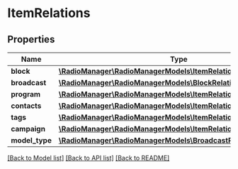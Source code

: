 # ItemRelations

## Properties
Name | Type | Description | Notes
------------ | ------------- | ------------- | -------------
**block** | [**\RadioManager\RadioManagerModels\ItemRelationsBlock**](ItemRelationsBlock.md) |  | [optional] 
**broadcast** | [**\RadioManager\RadioManagerModels\BlockRelationsBroadcast**](BlockRelationsBroadcast.md) |  | [optional] 
**program** | [**\RadioManager\RadioManagerModels\ItemRelationsProgram**](ItemRelationsProgram.md) |  | [optional] 
**contacts** | [**\RadioManager\RadioManagerModels\ItemRelationsContacts**](ItemRelationsContacts.md) |  | [optional] 
**tags** | [**\RadioManager\RadioManagerModels\ItemRelationsTags**](ItemRelationsTags.md) |  | [optional] 
**campaign** | [**\RadioManager\RadioManagerModels\ItemRelationsCampaign**](ItemRelationsCampaign.md) |  | [optional] 
**model_type** | [**\RadioManager\RadioManagerModels\BroadcastRelationsModelType**](BroadcastRelationsModelType.md) |  | [optional] 

[[Back to Model list]](../README.md#documentation-for-models) [[Back to API list]](../README.md#documentation-for-api-endpoints) [[Back to README]](../README.md)


